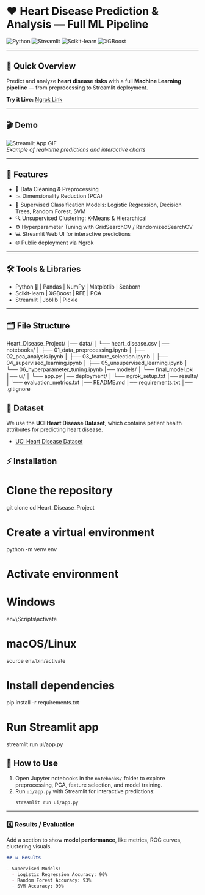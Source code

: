 # ❤️ Heart Disease Prediction & Analysis — Full ML Pipeline

![Python](https://img.shields.io/badge/Python-3.11-blue?logo=python)
![Streamlit](https://img.shields.io/badge/Streamlit-UI-orange?logo=streamlit)
![Scikit-learn](https://img.shields.io/badge/Scikit--learn-ML-green?logo=scikit-learn)
![XGBoost](https://img.shields.io/badge/XGBoost-Boost-yellow?logo=xgboost)

---

## 🚀 Quick Overview

Predict and analyze **heart disease risks** with a full **Machine Learning pipeline** — from preprocessing to Streamlit deployment.

**Try it Live:** [Ngrok Link](#)

---

## 🎬 Demo

![Streamlit App GIF](https://media.giphy.com/media/3oEjI6SIIHBdRxXI40/giphy.gif)  
_Example of real-time predictions and interactive charts_

---

## 🎯 Features

- 🧹 Data Cleaning & Preprocessing
- 📉 Dimensionality Reduction (PCA)
- 🤖 Supervised Classification Models: Logistic Regression, Decision Trees, Random Forest, SVM
- 🔍 Unsupervised Clustering: K-Means & Hierarchical
- ⚙️ Hyperparameter Tuning with GridSearchCV / RandomizedSearchCV
- 💻 Streamlit Web UI for interactive predictions
- 🌐 Public deployment via Ngrok

---

## 🛠 Tools & Libraries

- Python 🐍 | Pandas | NumPy | Matplotlib | Seaborn
- Scikit-learn | XGBoost | RFE | PCA
- Streamlit | Joblib | Pickle

---

## 🗂 File Structure

Heart_Disease_Project/
│── data/
│ └── heart_disease.csv
│── notebooks/
│ ├── 01_data_preprocessing.ipynb
│ ├── 02_pca_analysis.ipynb
│ ├── 03_feature_selection.ipynb
│ ├── 04_supervised_learning.ipynb
│ ├── 05_unsupervised_learning.ipynb
│ └── 06_hyperparameter_tuning.ipynb
│── models/
│ └── final_model.pkl
│── ui/
│ └── app.py
│── deployment/
│ └── ngrok_setup.txt
│── results/
│ └── evaluation_metrics.txt
│── README.md
│── requirements.txt
│── .gitignore

## 📌 Dataset

We use the **UCI Heart Disease Dataset**, which contains patient health attributes for predicting heart disease.

- [UCI Heart Disease Dataset](https://archive.ics.uci.edu/ml/datasets/heart+disease)

## ⚡ Installation

# Clone the repository

git clone <your-github-repo-url>
cd Heart_Disease_Project

# Create a virtual environment

python -m venv env

# Activate environment

# Windows

env\Scripts\activate

# macOS/Linux

source env/bin/activate

# Install dependencies

pip install -r requirements.txt

# Run Streamlit app

streamlit run ui/app.py

## 🏃 How to Use

1. Open Jupyter notebooks in the `notebooks/` folder to explore preprocessing, PCA, feature selection, and model training.
2. Run `ui/app.py` with Streamlit for interactive predictions:
   ```bash
   streamlit run ui/app.py
   ```

---

### **4️⃣ Results / Evaluation**

Add a section to show **model performance**, like metrics, ROC curves, clustering visuals.

```markdown
## 📊 Results

- Supervised Models:
  - Logistic Regression Accuracy: 90%
  - Random Forest Accuracy: 93%
  - SVM Accuracy: 90%
```
